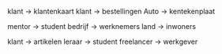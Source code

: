 <!-- ONE TO ONE -->
klant -> klantenkaart
klant -> bestellingen
Auto -> kentekenplaat
<!-- ONE TO MANY -->
mentor -> student
bedrijf -> werknemers
land -> inwoners
<!-- MANY TO MANY -->
klant -> artikelen
leraar -> student
freelancer -> werkgever